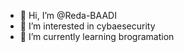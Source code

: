 - 👋 Hi, I’m @Reda-BAADI
- 👀 I’m interested in cybaesecurity
- 🌱 I’m currently learning brogramation

<!---
Reda-BAADI/Reda-BAADI is a ✨ special ✨ repository because its `README.md` (this file) appears on your GitHub profile.
You can click the Preview link to take a look at your changes.
--->
